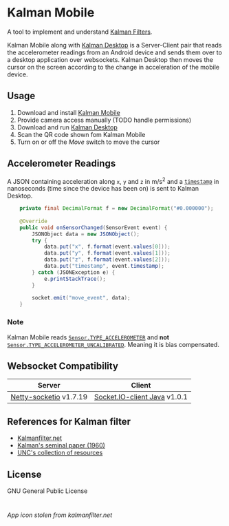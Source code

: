 # Kalman Mobile

A tool to implement and understand [Kalman Filters](https://en.wikipedia.org/wiki/Kalman_filter).

Kalman Mobile along with [Kalman Desktop](https://github.com/imaginelenses/kalmanDesk) is a Server-Client pair that reads the accelerometer readings from an Android device and sends them over to a desktop application over websockets.
Kalman Desktop then moves the cursor on the screen according to the change in acceleration of the mobile device.

## Usage
1. Download and install [Kalman Mobile](https://github.com/imaginelenses/kalmanMobile/releases/latest/download/kalman.apk)
2. Provide camera access manually (TODO handle permissions)
3. Download and run [Kalman Desktop](https://github.com/imaginelenses/kalmanDesk)
4. Scan the QR code shown fom Kalman Mobile
5. Turn on or off the _Move_ switch to move the cursor

## Accelerometer Readings
A JSON containing acceleration along `x`, `y` and `z` in m/s<sup>2</sup> and a [`timestamp`](https://developer.android.com/reference/android/hardware/SensorEvent#timestamp) in nanoseconds (time since the device has been on) is sent to Kalman Desktop.
```java
    private final DecimalFormat f = new DecimalFormat("#0.000000");
    
    @Override
    public void onSensorChanged(SensorEvent event) {
        JSONObject data = new JSONObject();
        try {
            data.put("x", f.format(event.values[0]));
            data.put("y", f.format(event.values[1]));
            data.put("z", f.format(event.values[2]));
            data.put("timestamp", event.timestamp);
        } catch (JSONException e) {
            e.printStackTrace();
        }
        
        socket.emit("move_event", data);
    }
```

### Note
Kalman Mobile reads [`Sensor.TYPE_ACCELEROMETER`](https://developer.android.com/reference/android/hardware/SensorEvent#sensor.type_accelerometer:) and **not** [`Sensor.TYPE_ACCELEROMETER_UNCALIBRATED`](https://developer.android.com/reference/android/hardware/SensorEvent#sensor.type_accelerometer_uncalibrated:). Meaning it is bias compensated. 


## Websocket Compatibility
| Server  | Client |
| ------- | ------ |
| [Netty-socketio](https://github.com/mrniko/netty-socketio) v1.7.19  | [Socket.IO-client Java](https://github.com/socketio/socket.io-client-java) v1.0.1 |

## References for Kalman filter
* [Kalmanfilter.net](https://www.kalmanfilter.net/)
* [Kalman's seminal paper (1960)](http://www.cs.unc.edu/~welch/kalman/media/pdf/Kalman1960.pdf)
* [UNC's collection of resources](https://www.cs.unc.edu/~welch/kalman/index.html)

## License
GNU General Public License

#
_App icon stolen from kalmanfilter.net_
